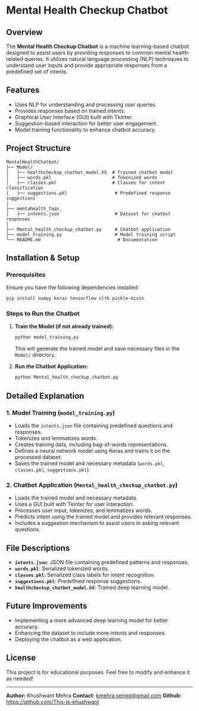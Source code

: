 # Mental Health Checkup Chatbot

## Overview

The **Mental Health Checkup Chatbot** is a machine learning-based chatbot designed to assist users by providing responses to common mental health-related queries. It utilizes natural language processing (NLP) techniques to understand user inputs and provide appropriate responses from a predefined set of intents.

## Features

- Uses NLP for understanding and processing user queries.
- Provides responses based on trained intents.
- Graphical User Interface (GUI) built with Tkinter.
- Suggestion-based interaction for better user engagement.
- Model training functionality to enhance chatbot accuracy.

## Project Structure

```
MentalHealthChatbot/
├── Model/
│   ├── healthcheckup_chatbot_model.h5  # Trained chatbot model
│   ├── words.pkl                       # Tokenized words
│   ├── classes.pkl                     # Classes for intent classification
│   ├── suggestions.pkl                  # Predefined response suggestions
│
├── mentahealth_faqs_
│   ├── intents.json                     # Dataset for chatbot responses
│
├── Mental_health_checkup_chatbot.py     # Chatbot application
├── model_training.py                    # Model training script
└── README.md                             # Documentation
```

## Installation & Setup

### Prerequisites

Ensure you have the following dependencies installed:

```bash
pip install numpy keras tensorflow nltk pickle-mixin
```

### Steps to Run the Chatbot

1. **Train the Model (if not already trained):**

   ```bash
   python model_training.py
   ```

   This will generate the trained model and save necessary files in the `Model/` directory.

2. **Run the Chatbot Application:**
   ```bash
   python Mental_health_checkup_chatbot.py
   ```

## Detailed Explanation

### 1. Model Training (`model_training.py`)

- Loads the `intents.json` file containing predefined questions and responses.
- Tokenizes and lemmatizes words.
- Creates training data, including bag-of-words representations.
- Defines a neural network model using Keras and trains it on the processed dataset.
- Saves the trained model and necessary metadata (`words.pkl`, `classes.pkl`, `suggestions.pkl`).

### 2. Chatbot Application (`Mental_health_checkup_chatbot.py`)

- Loads the trained model and necessary metadata.
- Uses a GUI built with Tkinter for user interaction.
- Processes user input, tokenizes, and lemmatizes words.
- Predicts intent using the trained model and provides relevant responses.
- Includes a suggestion mechanism to assist users in asking relevant questions.

## File Descriptions

- **`intents.json`**: JSON file containing predefined patterns and responses.
- **`words.pkl`**: Serialized tokenized words.
- **`classes.pkl`**: Serialized class labels for intent recognition.
- **`suggestions.pkl`**: Predefined response suggestions.
- **`healthcheckup_chatbot_model.h5`**: Trained deep learning model.

## Future Improvements

- Implementing a more advanced deep learning model for better accuracy.
- Enhancing the dataset to include more intents and responses.
- Deploying the chatbot as a web application.

## License

This project is for educational purposes. Feel free to modify and enhance it as needed!

---

**Author:** Khushwant Mehra
**Contact:** kmehra.sengg@gmail.com
**Github:** https://github.com/This-is-khushwant
